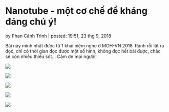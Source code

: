 # Nanotube - một cơ chế đề kháng đáng chú ý!

 by Phan Cảnh Trình \| posted: 19:51, 23 thg 9, 2018

Bài này mình nhặt được từ 1 khái niệm nghe ở MOH-VN 2018. Rảnh rỗi lật ra đọc, chỉ có thời gian đọc được một số hình, không đọc hết bài được, chắc sẽ còn nhiều thiếu sót... Cảm ơn mọi người!

![](https://4.bp.blogspot.com/-5wWLNOKYouE/W6eKbkPNm2I/AAAAAAAABnU/eAnvxUZFX38OIR4i8ePU-84VbipzTk6AQCLcBGAs/s640/Untitled.001.tiff)

![](https://3.bp.blogspot.com/-jKbiXLSAiMY/W6eKcSHhe7I/AAAAAAAABnc/RDp6Xc3RkFoi5bABwRDnJ0KOCwWSl7xpgCLcBGAs/s640/Untitled.002.tiff)

![](https://2.bp.blogspot.com/-AjhBuvXYjZ4/W6eKb_PyWjI/AAAAAAAABnY/NS3aunKwkjYpdroRDiYFXa46WuEYL7r9QCLcBGAs/s640/Untitled.003.tiff)

![](https://1.bp.blogspot.com/-70KwZBqB1YU/W6eKcqObGMI/AAAAAAAABng/K_VXmDew9jgpkzLt--Dg8pbfTaH0tO8sgCLcBGAs/s640/Untitled.004.tiff)

![](https://1.bp.blogspot.com/-zBwsxr43k80/W6eKc5WX5-I/AAAAAAAABnk/RvvvTzyLxpUHsxYI1BgopS9q3EXXfnLiACLcBGAs/s640/Untitled.005.tiff)



